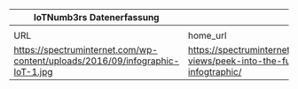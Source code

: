 |IoTNumb3rs Datenerfassung|||||||||||
| ---- | ---- | ---- | ---- | ---- | ---- | ---- | ---- | ---- | ---- | ---- |
||||||||||||
|URL|home_url|filename|device_class|device_count|market_class|market_volume|prognosis_year|publication_year|authorship_class|Dropbox folder|
|https://spectruminternet.com/wp-content/uploads/2016/09/infographic-IoT-1.jpg|https://spectruminternet.com/news-views/peek-into-the-future-iot-infogtraphic/|file4_infographic-IoT-1.jpg|Generic IoT|20800000000|||2020|unknown||JinlinHolic/20181125-1500|
